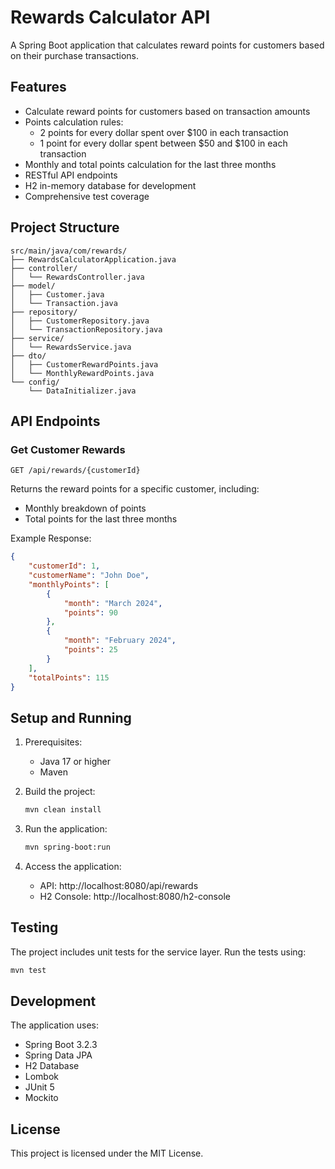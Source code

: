 # Rewards Calculator API

A Spring Boot application that calculates reward points for customers based on their purchase transactions.

## Features

- Calculate reward points for customers based on transaction amounts
- Points calculation rules:
  - 2 points for every dollar spent over $100 in each transaction
  - 1 point for every dollar spent between $50 and $100 in each transaction
- Monthly and total points calculation for the last three months
- RESTful API endpoints
- H2 in-memory database for development
- Comprehensive test coverage

## Project Structure

```
src/main/java/com/rewards/
├── RewardsCalculatorApplication.java
├── controller/
│   └── RewardsController.java
├── model/
│   ├── Customer.java
│   └── Transaction.java
├── repository/
│   ├── CustomerRepository.java
│   └── TransactionRepository.java
├── service/
│   └── RewardsService.java
├── dto/
│   ├── CustomerRewardPoints.java
│   └── MonthlyRewardPoints.java
└── config/
    └── DataInitializer.java
```

## API Endpoints

### Get Customer Rewards
```
GET /api/rewards/{customerId}
```

Returns the reward points for a specific customer, including:
- Monthly breakdown of points
- Total points for the last three months

Example Response:
```json
{
    "customerId": 1,
    "customerName": "John Doe",
    "monthlyPoints": [
        {
            "month": "March 2024",
            "points": 90
        },
        {
            "month": "February 2024",
            "points": 25
        }
    ],
    "totalPoints": 115
}
```

## Setup and Running

1. Prerequisites:
   - Java 17 or higher
   - Maven

2. Build the project:
   ```bash
   mvn clean install
   ```

3. Run the application:
   ```bash
   mvn spring-boot:run
   ```

4. Access the application:
   - API: http://localhost:8080/api/rewards
   - H2 Console: http://localhost:8080/h2-console

## Testing

The project includes unit tests for the service layer. Run the tests using:

```bash
mvn test
```

## Development

The application uses:
- Spring Boot 3.2.3
- Spring Data JPA
- H2 Database
- Lombok
- JUnit 5
- Mockito

## License

This project is licensed under the MIT License. 